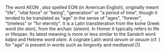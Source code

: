 The word AEON , also spelled EON (in American English), originally meant "life", "vital force" or "being", "generation" or "a period of time", though it tended to be translated as "age" in the sense of "ages", "forever", "timeless" or "for eternity". It is a Latin transliteration from the koine Greek word (_ho aion_), from the archaic (_aiwon_). In Homer it typically refers to life or lifespan. Its latest meaning is more or less similar to the Sanskrit word _kalpa_ and Hebrew word _olam_. A cognate Latin word _aevum_ or _aeuum_ (cf. ) for "age" is present in words such as _longevity_ and _mediaeval_.[1]
